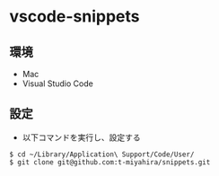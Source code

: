 # vscode-snippets

## 環境
- Mac
- Visual Studio Code

## 設定
- 以下コマンドを実行し、設定する
```
$ cd ~/Library/Application\ Support/Code/User/
$ git clone git@github.com:t-miyahira/snippets.git
```
